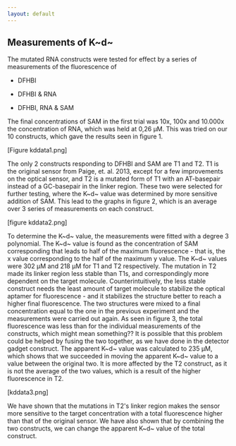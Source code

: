 ```yaml
---
layout: default
---
```


## Measurements of K~d~

The mutated RNA constructs were tested for effect by a series of measurements of the fluorescence of 

* DFHBI

* DFHBI & RNA 

* DFHBI, RNA & SAM

The final concentrations of SAM in the first trial was 10x, 100x and 10.000x the concentration of RNA, which was held at 0,26 µM. This was tried on our 10 constructs, which gave the results seen in figure 1.

[Figure kddata1.png]

The only 2 constructs responding to DFHBI and SAM are T1 and T2. T1 is the original sensor from Paige, et. al. 2013, except for a few improvements on the optical sensor, and T2 is a mutated form of T1 with an AT-basepair instead of a GC-basepair in the linker region. These two were selected for further testing, where the K~d~ value was determined by more sensitive addition of SAM. This lead to the graphs in figure 2, which is an average over 3 series of measurements on each construct. 

[figure kddata2.png]

To determine the K~d~ value, the measurements were fitted with a degree 3 polynomial. The K~d~ value is found as the concentration of SAM corresponding that leads to half of the maximum fluorescence - that is, the x value corresponding to the half of the maximum y value. The K~d~ values were 302 µM and 218 µM for T1 and T2 respectively. The mutation in T2 made its linker region less stable than T1s, and correspondingly more dependent on the target molecule. Counterintuitively, the less stable construct needs the least amount of target molecule to stabilize the optical aptamer for fluorescence - and it stabilizes the structure better to reach a higher final fluorescence.
The two structures were mixed to a final concentration equal to the one in the previous experiment and the measurements were carried out again. As seen in figure 3, the total fluorescence was less than for the individual measurements of the constructs, which might mean something?? It is possible that this problem could be helped by fusing the two together, as we have done in the detector gadget construct. 
The apparent K~d~ value was calculated to 235 µM, which shows that we succeeded in moving the apparent K~d~ value to a value between the original two. It is more affected by the T2 construct, as it is not the average of the two values, which is a result of the higher fluorescence in T2. 

[kddata3.png]

We have shown that the mutations in T2's linker region makes the sensor more sensitive to the target concentration with a total fluorescence higher than that of the original sensor. We have also shown that by combining the two constructs, we can change the apparent K~d~ value of the total construct. 